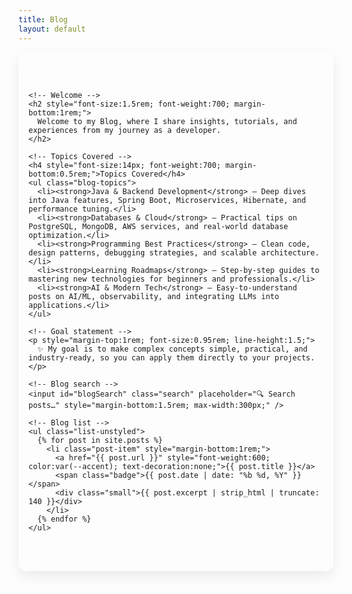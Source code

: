 ```yaml
---
title: Blog
layout: default
---
```


<section class="hero" style="display:flex; flex-wrap:wrap; align-items:flex-start; gap:2rem; padding:3rem 1rem; border-radius:12px; box-shadow: 0 8px 20px rgba(0,0,0,0.08);">

  <div style="flex:1; min-width:250px;">

    <!-- Welcome -->
    <h2 style="font-size:1.5rem; font-weight:700; margin-bottom:1rem;">
      Welcome to my Blog, where I share insights, tutorials, and experiences from my journey as a developer.
    </h2>

    <!-- Topics Covered -->
    <h4 style="font-size:14px; font-weight:700; margin-bottom:0.5rem;">Topics Covered</h4>
    <ul class="blog-topics">
      <li><strong>Java & Backend Development</strong> – Deep dives into Java features, Spring Boot, Microservices, Hibernate, and performance tuning.</li>
      <li><strong>Databases & Cloud</strong> – Practical tips on PostgreSQL, MongoDB, AWS services, and real-world database optimization.</li>
      <li><strong>Programming Best Practices</strong> – Clean code, design patterns, debugging strategies, and scalable architecture.</li>
      <li><strong>Learning Roadmaps</strong> – Step-by-step guides to mastering new technologies for beginners and professionals.</li>
      <li><strong>AI & Modern Tech</strong> – Easy-to-understand posts on AI/ML, observability, and integrating LLMs into applications.</li>
    </ul>

    <!-- Goal statement -->
    <p style="margin-top:1rem; font-size:0.95rem; line-height:1.5;">
      ✨ My goal is to make complex concepts simple, practical, and industry-ready, so you can apply them directly to your projects.
    </p>

    <!-- Blog search -->
    <input id="blogSearch" class="search" placeholder="🔍 Search posts…" style="margin-bottom:1.5rem; max-width:300px;" />

    <!-- Blog list -->
    <ul class="list-unstyled">
      {% for post in site.posts %}
        <li class="post-item" style="margin-bottom:1rem;">
          <a href="{{ post.url }}" style="font-weight:600; color:var(--accent); text-decoration:none;">{{ post.title }}</a>
          <span class="badge">{{ post.date | date: "%b %d, %Y" }}</span>
          <div class="small">{{ post.excerpt | strip_html | truncate: 140 }}</div>
        </li>
      {% endfor %}
    </ul>

  </div>

</section>
